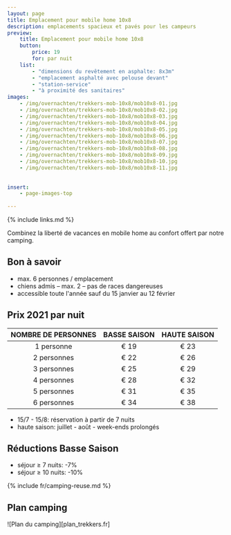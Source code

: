 ```yaml
---
layout: page
title: Emplacement pour mobile home 10x8
description: emplacements spacieux et pavés pour les campeurs
preview: 
    title: Emplacement pour mobile home 10x8
    button:
        price: 19
        for: par nuit
    list:
        - "dimensions du revêtement en asphalte: 8x3m"
        - "emplacement asphalté avec pelouse devant"
        - "station-service"
        - "à proximité des sanitaires"
images:
    - /img/overnachten/trekkers-mob-10x8/mob10x8-01.jpg
    - /img/overnachten/trekkers-mob-10x8/mob10x8-02.jpg
    - /img/overnachten/trekkers-mob-10x8/mob10x8-03.jpg
    - /img/overnachten/trekkers-mob-10x8/mob10x8-04.jpg
    - /img/overnachten/trekkers-mob-10x8/mob10x8-05.jpg
    - /img/overnachten/trekkers-mob-10x8/mob10x8-06.jpg
    - /img/overnachten/trekkers-mob-10x8/mob10x8-07.jpg
    - /img/overnachten/trekkers-mob-10x8/mob10x8-08.jpg
    - /img/overnachten/trekkers-mob-10x8/mob10x8-09.jpg
    - /img/overnachten/trekkers-mob-10x8/mob10x8-10.jpg
    - /img/overnachten/trekkers-mob-10x8/mob10x8-11.jpg
    
    
insert:
    - page-images-top
    
---
```

{% include links.md %}

Combinez la liberté de vacances en mobile home au confort offert par notre camping.

## Bon à savoir

- max. 6 personnes / emplacement
- chiens admis – max. 2 – pas de races dangereuses
- accessible toute l'année sauf du 15 janvier au 12 février

## Prix 2021 par nuit


NOMBRE DE PERSONNES |BASSE SAISON |HAUTE SAISON
:------------------:|:-----------:|:-----------:|
1 personne          |€ 19         |€ 23     
2 personnes         |€ 22         |€ 26          
3 personnes         |€ 25         |€ 29
4 personnes         |€ 28         |€ 32
5 personnes         |€ 31         |€ 35
6 personnes         |€ 34         |€ 38


* 15/7 - 15/8: réservation à partir de 7 nuits
* haute saison: juillet - août - week-ends prolongés


## Réductions Basse Saison

- séjour ≥ 7 nuits: -7%
- séjour ≥ 10 nuits: -10%

{% include fr/camping-reuse.md %}



## Plan camping

![Plan du camping][plan_trekkers.fr]

